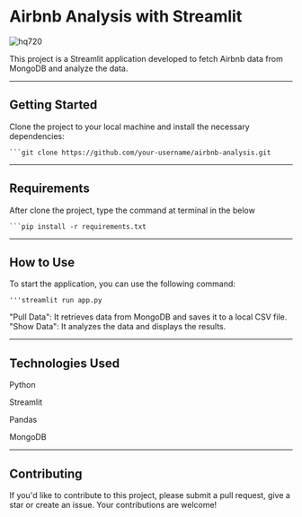 

# Airbnb Analysis with Streamlit

![hq720](https://github.com/ahmetdzdrr/Streamlit-and-MongoDB-Data-Retrieval-and-Visualization/assets/117534684/ad0df98c-9488-48f6-b671-7ee60e19279b)

This project is a Streamlit application developed to fetch Airbnb data from MongoDB and analyze the data.

**********************************************************

## Getting Started

Clone the project to your local machine and install the necessary dependencies:

    ```git clone https://github.com/your-username/airbnb-analysis.git

**********************************************************

## Requirements

After clone the project, type the command at terminal in the below 

    ```pip install -r requirements.txt

**********************************************************

## How to Use

To start the application, you can use the following command:

    '''streamlit run app.py

"Pull Data": It retrieves data from MongoDB and saves it to a local CSV file.
"Show Data": It analyzes the data and displays the results.

**********************************************************

## Technologies Used

Python

Streamlit

Pandas

MongoDB

**********************************************************

## Contributing

If you'd like to contribute to this project, please submit a pull request, give a star or create an issue. Your contributions are welcome!

